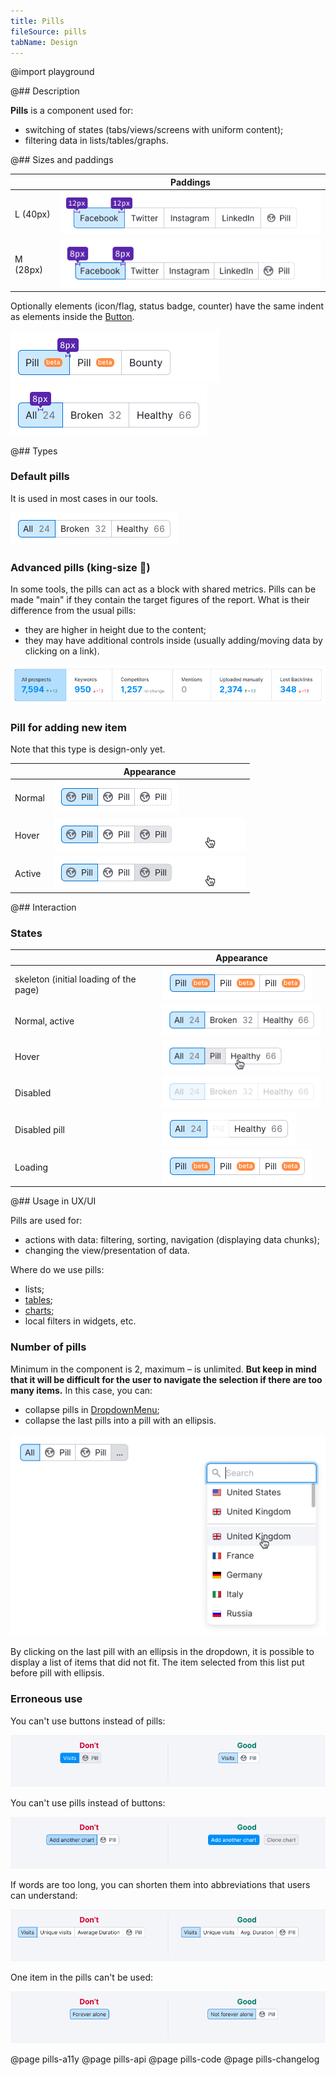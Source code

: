 ```yaml
---
title: Pills
fileSource: pills
tabName: Design
---
```


@import playground

@## Description

**Pills** is a component used for:

- switching of states (tabs/views/screens with uniform content);
- filtering data in lists/tables/graphs.

@## Sizes and paddings

|          | Paddings                               |
| -------- | -------------------------------------- |
| L (40px) | ![pill L](static/pills-paddings-L.png) |
| M (28px) | ![pill M](static/pills-paddings-M.png) |

Optionally elements (icon/flag, status badge, counter) have the same indent as elements inside the [Button](/components/button/).

![badge-paddings](static/badge-paddings.png)
![counter-paddings](static/counter-paddings.png)

@## Types

### Default pills

It is used in most cases in our tools.

![normal_active](static/normal_active.png)

### Advanced pills (king-size 👑)

In some tools, the pills can act as a block with shared metrics. Pills can be made "main" if they contain the target figures of the report. What is their difference from the usual pills:

- they are higher in height due to the content;
- they may have additional controls inside (usually adding/moving data by clicking on a link).

![pills-summary](static/pills-summary.png)

### Pill for adding new item

Note that this type is design-only yet.

|        | Appearance                                       |
| ------ | ------------------------------------------------ |
| Normal | ![pills-add-normal](static/pills-add-normal.png) |
| Hover  | ![normal_active](static/pills-add-hover.png)     |
| Active | ![normal_active](static/pills-add-active.png)    |

@## Interaction

### States

|                                        | Appearance                                   |
| -------------------------------------- | -------------------------------------------- |
| skeleton (initial loading of the page) | ![normal_loading](static/pills-skeleton.png) |
| Normal, active                         | ![normal_active](static/normal_active.png)   |
| Hover                                  | ![normal_hover](static/hover.png)            |
| Disabled                               | ![normal_disabled](static/disabled.png)      |
| Disabled pill                          | ![normal_disabled](static/disabled-pill.png) |
| Loading                                | ![normal_loading](static/loading.png)        |

@## Usage in UX/UI

Pills are used for:

- actions with data: filtering, sorting, navigation (displaying data chunks);
- changing the view/presentation of data.

Where do we use pills:

- lists;
- [tables](/table-group/table/);
- [charts](/data-display/chart-controls/);
- local filters in widgets, etc.

### Number of pills

Minimum in the component is 2, maximum – is unlimited. **But keep in mind that it will be difficult for the user to navigate the selection if there are too many items.** In this case, you can:

- collapse pills in [DropdownMenu](/components/dropdown-menu/);
- collapse the last pills into a pill with an ellipsis.

![pills-collapse](static/pills-collapse.png)

By clicking on the last pill with an ellipsis in the dropdown, it is possible to display a list of items that did not fit. The item selected from this list put before pill with ellipsis.

### Erroneous use

You can't use buttons instead of pills:

![pills-butt-yes-no](static/pills-butt-yes-no.png)

You can't use pills instead of buttons:

![butt-pills-yes-no](static/butt-pills-yes-no.png)

If words are too long, you can shorten them into abbreviations that users can understand:

![pills-name-yes-no](static/pills-name-yes-no.png)

One item in the pills can't be used:

![pills-one-yes-no](static/pills-one-yes-no.png)

@page pills-a11y
@page pills-api
@page pills-code
@page pills-changelog
